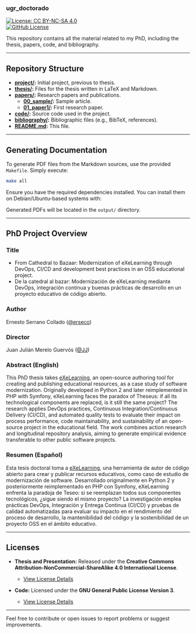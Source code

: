 ### **ugr_doctorado**

[![License: CC BY-NC-SA 4.0](https://img.shields.io/badge/License-CC%20BY--NC--SA%204.0-lightgrey.svg)](https://creativecommons.org/licenses/by-nc-sa/4.0/)  
[![GitHub License](https://img.shields.io/github/license/erseco/ugr_doctorado.svg)](https://github.com/erseco/ugr_doctorado/blob/master/LICENSE)

This repository contains all the material related to my PhD, including the thesis, papers, code, and bibliography.

---

## **Repository Structure**

- **[project/](project/):** Initial project, previous to thesis.  
- **[thesis/](thesis/):** Files for the thesis written in LaTeX and Markdown.  
- **[papers/](papers/):** Research papers and publications.  
  - **[00_sample/](papers/00_sample/):** Sample article.  
  - **[01_paper1/](papers/01_paper1/):** First research paper.  
- **[code/](code/):** Source code used in the project.  
- **[bibliography/](bibliography/):** Bibliographic files (e.g., BibTeX, references).  
- **[README.md](README.md):** This file.  

---

## **Generating Documentation**

To generate PDF files from the Markdown sources, use the provided `Makefile`. Simply execute:

```bash
make all
```

Ensure you have the required dependencies installed. You can install them on Debian/Ubuntu-based systems with:

Generated PDFs will be located in the `output/` directory.

---

## PhD Project Overview

### Title
- From Cathedral to Bazaar: Modernization of eXeLearning through DevOps, CI/CD and development best practices in an OSS educational project.
- De la catedral al bazar: Modernización de eXeLearning mediante DevOps, integración continua y buenas prácticas de desarrollo en un proyecto educativo de código abierto.

### Author
Ernesto Serrano Collado ([@erseco](https://github.com/erseco/))

### Director
Juan Julián Merelo Guervós ([@JJ](https://github.com/jj/))

### Abstract (English)
This PhD thesis takes [eXeLearning](https://github.com/exelearning/exelearning), an open-source authoring tool for creating and publishing educational resources, as a case study of software modernization.
Originally developed in Python 2 and later reimplemented in PHP with Symfony, eXeLearning faces the paradox of Theseus: if all its technological components are replaced, is it still the same project?
The research applies DevOps practices, Continuous Integration/Continuous Delivery (CI/CD), and automated quality tests to evaluate their impact on process performance, code maintainability, and sustainability of an open-source project in the educational field.
The work combines action research and longitudinal repository analysis, aiming to generate empirical evidence transferable to other public software projects.

### Resumen (Español)
Esta tesis doctoral toma a [eXeLearning](https://github.com/exelearning/exelearning), una herramienta de autor de código abierto para crear y publicar recursos educativos, como caso de estudio de modernización de software.
Desarrollado originalmente en Python 2 y posteriormente reimplementado en PHP con Symfony, eXeLearning enfrenta la paradoja de Teseo: si se reemplazan todos sus componentes tecnológicos, ¿sigue siendo el mismo proyecto?
La investigación emplea prácticas DevOps, Integración y Entrega Continua (CI/CD) y pruebas de calidad automatizadas para evaluar su impacto en el rendimiento del proceso de desarrollo, la mantenibilidad del código y la sostenibilidad de un proyecto OSS en el ámbito educativo.

---

## **Licenses**

- **Thesis and Presentation:** Released under the **Creative Commons Attribution-NonCommercial-ShareAlike 4.0 International License**.  
  - [View License Details](https://creativecommons.org/licenses/by-nc-sa/4.0/)

- **Code:** Licensed under the **GNU General Public License Version 3**.  
  - [View License Details](https://www.gnu.org/licenses/gpl-3.0.html)

---

Feel free to contribute or open issues to report problems or suggest improvements.

